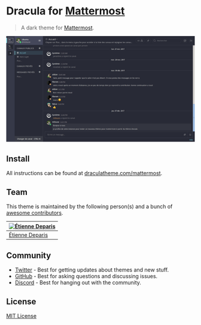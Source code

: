 # Dracula for [Mattermost](https://about.mattermost.com/)

> A dark theme for [Mattermost](https://about.mattermost.com/).

![Screenshot](./screenshot.png)

## Install

All instructions can be found at [draculatheme.com/mattermost](https://draculatheme.com/mattermost).

## Team

This theme is maintained by the following person(s) and a bunch of [awesome contributors](https://github.com/dracula/mattermost/graphs/contributors).

| [![Étienne Deparis](https://avatars2.githubusercontent.com/u/349239?s=70&v=4)](https://github.com/milouse) |
| ---------------------------------------------------------------------------------------------------------- |
| [Étienne Deparis](https://github.com/milouse)                                                              |

## Community

- [Twitter](https://twitter.com/draculatheme) - Best for getting updates about themes and new stuff.
- [GitHub](https://github.com/dracula/dracula-theme/discussions) - Best for asking questions and discussing issues.
- [Discord](https://draculatheme.com/discord-invite) - Best for hanging out with the community.

## License

[MIT License](./LICENSE)
